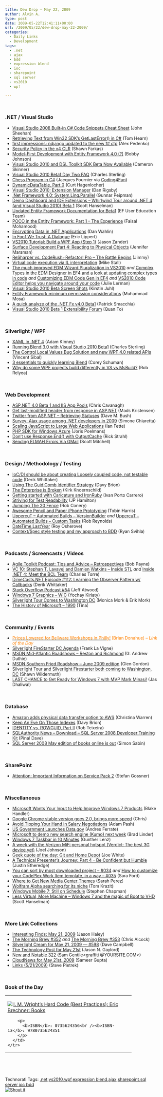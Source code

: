 ```yaml
---
title: Dew Drop – May 22, 2009
author: Alvin A.
type: post
date: 2009-05-22T12:41:11+00:00
url: /2009/05/22/dew-drop-may-22-2009/
categories:
  - Daily Links
  - Development
tags:
  - .net
  - ajax
  - bdd
  - expression blend
  - ioc
  - sharepoint
  - sql server
  - vs2010
  - wpf

---
```

&#160;

### .NET / Visual Studio

  * [Visual Studio 2008 Built-in C# Code Snippets Cheat Sheet][1] (John Sheehan)
  * [Retrieving Text from Win32 SDK&#8217;s GetLastError() in C#][2] (Tom Hearn)
  * [first impressions: ndjango updated to the new f# ctp][3] (Alex Pedenko)
  * [Security Policy in the v4 CLR][4] (Shawn Farkas)
  * [Model-First Development with Entity Framework 4.0 (?)][5] (Bobby Johnson)
  * [Visual Studio 2010 and DSL Toolkit SDK Beta Now Available][6] (Cameron Skinner)
  * [Visual Studio 2010 Beta1 Day Two FAQ][7] (Charles Sterling)
  * [Chess Program in C#][8] (Jacques Fournier via [Coding4Fun][9])
  * [DynamicDataTable, Part 0][10] (Curt Hagenlocher)
  * [Visual Studio 2010: Extension Manager][11] (Dan Rigsby)
  * [.Net Framework 4.0: System.Linq.Parallel][12] (Gunnar Peipman)
  * [Demo Dashboard and IDE Extensions &#8211; Whirlwind Tour around .NET 4 (and Visual Studio 2010) Beta 1][13] (Scott Hanselman)
  * [Updated Entity Framework Documentation for Beta1][14] (EF User Education Team)
  * [POCO in the Entity Framework: Part 1 &#8211; The Experience][15] (Faisal Mohamood)
  * [Encrypting Data in .NET Applications][16] (Dan Wahlin)
  * [In Foof We Trust: A Dialogue][17] (Eric Lippert)
  * [VS2010 Tutorial: Build a WPF App (Step 1)][18] (Jason Zander)
  * [Surface Development Part 4: Reacting to Physical Objects][19] (Jennifer Marsman)
  * [ReSharper vs. CodeRush+Refactor! Pro – The Battle Begins][20] (Jimmy)
  * [Virtual code execution via IL interpretation][21] (Mike Stall)
  * [The much improved EDM Wizard Pluralization in VS2010][22] _and_&#160;[Complex Types in the EDM Designer in EF4 and a look at updating complex types in code][23] _and_&#160;[Customizing EDM Code Gen in EF4][24] _and_&#160;[VS2010 Code Editor helps you navigate around your code][25] (Julie Lerman)
  * [Visual Studio 2010 Beta Screen Shots][26] (Kirstin Juhl)
  * [Entity Framework minimum permission considerations][27] (Muhammad Mosa)
  * [A quick analyze of the .NET Fx v4.0 Beta1][28] (Patrick Smacchia)
  * [Visual Studio 2010 Beta 1 Extensibility Forum][29] (Quan To)

&#160;

### Silverlight / WPF

  * [XAML in .NET 4][30] (Adam Kinney)
  * [Running Blend 3.0 with Visual Studio 2010 Beta1][31] (Charles Sterling)
  * [The Control Local Values Bug Solution and new WPF 4.0 related APIs][32] (Vincent Sibal)
  * [3 essentials to quickly learning Blend][33] (Corey Schuman)
  * [Why do some WPF projects build differently in VS vs MsBuild?][34] (Rob Relyea)

&#160;

### Web Development

  * [ASP.NET 4.0 Beta 1 and IIS App Pools][35] (Chris Cavanagh)
  * [Get last-modified header from response in ASP.NET][36] (Mads Kristensen)
  * [Twitter from ASP.NET – Retrieving Statuses][37] (Dave M. Bush)
  * [Survey: Ajax usage among .NET developers in 2009][38] (Simone Chiaretta)
  * [Scaling JavaScript to Large Web Applications][39] (Ian Fette)
  * [PHP SDK for Windows Azure][40] (Joris Poelmans)
  * [Don’t use Response.End() with OutputCache][41] (Rick Strahl)
  * [Sending ELMAH Errors Via GMail][42] (Scott Mitchell)

&#160;

### Design / Methodology / Testing

  * [IoC/DI should be about creating Loosely coupled code, not testable code][43] (Derik Whittaker)
  * [Using The Guid.Comb Identifier Strategy][44] (Davy Brion)
  * [The Enterprise is Broken][45] (Kirk Knoernschild)
  * [Getting started with Caricature and IronRuby][46] (Ivan Porto Carrero)
  * [Striving for Test Readability][47] (JP Hamilton)
  * [Jumping The 20 Fence][48] (Rob Conery)
  * [Awesome Pencil and Paper iPhone Prototyping][49] (Tobin Harris)
  * [UppercuT &#8211; Automated Builds &#8211; VersionBuilder][50] _and_&#160;[UppercuT &#8211; Automated Builds &#8211; Custom Tasks][51] (Rob Reynolds)
  * [DateTime.LastYear][52] (Roy Osherove)
  * [Context/Spec style testing and my approach to BDD][53] (Ryan Svihla)

&#160;

### Podcasts / Screencasts / Videos

  * [Agile Toolkit Podcast: Tips and Advice &#8211; Retrospectives][54] (Bob Payne)
  * [VC 10: Stephan T. Lavavej and Damien Watkins &#8211; Inside STL][55] _and_&#160;[Inside .NET 4: Meet the BCL Team][56] (Charles Torre)
  * [DimeCasts.NET Episode #112: Learning the Observer Pattern w/ Callbacks][57] (Derik Whittaker)
  * [Stack Overflow Podcast #54][58] (Jeff Atwood)
  * [Windows 7 Graphics &#8211; WIC][59] (Yochay Kiriaty)
  * [Silverlight Tour Comes to Washington DC][60] (Monica Mork & Erik Mork)
  * [The History of Microsoft &#8211; 1990][61] (Tina)

&#160;

### Community / Events

  * [<font color="#ff8000">Prices Lowered for Bellware Workshops in Philly!</font>][62] <font color="#ff8000">(Brian Donahue) <em>– Link of the Day</em></font>
  * [Silverlight FireStarter DC Agenda][63] (Frank La Vigne)
  * [MSDN Mid-Atlantic Roadshows – Reston and Richmond][64] (G. Andrew Duthie)
  * [MSDN Southern Fried Roadshow &#8211; June 2009 edition][65] (Glen Gordon)
  * [Silverlight Tour and Silverlight Firestarter both coming to Washington, DC][66] (Shawn Wildermuth)
  * [LAST CHANCE to Get Ready for Windows 7 with MVP Mark Minasi!][67] (Jas Dhaliwal)

&#160;

### Database

  * [Amazon adds physical data transfer option to AWS][68] (Christina Warren)
  * [Keep An Eye On Those Indexes][69] (Davy Brion)
  * [IDENTITY vs. ROWGUID, Part II][70] (Rob Teixeira)
  * [SQLAuthority News – Download – SQL Server 2008 Developer Training Kit][71] (Pinal Dave)
  * [SQL Server 2008 May edition of books online is out][72] (Simon Sabin)

&#160;

### SharePoint

  * [Attention: Important Information on Service Pack 2][73] (Stefan Gossner)

&#160;

### Miscellaneous

  * [Microsoft Wants Your Input to Help Improve Windows 7 Products][74] (Blake Handler)
  * [Google Chrome stable version goes 2.0, brings more speed][75] (Chris)
  * [Avoid Tipping Your Hand in Salary Negotiations][76] (Adam Pash)
  * [US Government Launches Data.gov][77] (Andres Ferrate)
  * [Microsoft to demo new search engine (Kumo) next week][78] (Brad Linder)
  * [Windows 7 Taskbar in 10 Minutes][79] (Gunther Lenz)
  * [A week with the Verizon MiFi personal hotspot (Verdict: The best 3G device yet)][80] (Joel Johnson)
  * [Geek quote of the day: Git and Home Depot][81] (Joe White)
  * [A Technical Presenter&#8217;s Journey: Part 4 – Be Confident but Humble][82] (Justin Etheredge)
  * [You can sort by most downloaded project &#8211; #034][83] _and_&#160;[How to customize your CodePlex Work Item template, in a way &#8211; #035][84] (Sara Ford)
  * [Where to Get New Media Center Themes][85] (Sarah Perez)
  * [Wolfram Alpha searching for its niche][86] (Tom Krazit)
  * [Windows Mobile 7: Still on Schedule][87] (Stephen Chapman)
  * [Less Virtual, More Machine &#8211; Windows 7 and the magic of Boot to VHD][88] (Scott Hanselman)

&#160;

### More Link Collections

  * [Interesting Finds: May 21, 2009][89] (Jason Haley)
  * [The Morning Brew #352][90] _and_&#160;[The Morning Brew #353][91] (Chris Alcock)
  * [Silverlight Cream for May 21, 2009 &#8212; #598][92] (Dave Campbell)
  * [The Technology Post for May 21st][93] (Jason N. Gaylord)
  * [New and Notable 322][94] (Sam Gentile<graffiti @YOURSITE.COM>)
  * [CloudNews for May 21st, 2009][95] (Sameer Gupta)
  * [Links (5/21/2009)][96] (Steve Pietrek)

&#160;

### Book of the Day

<div style="padding-bottom: 0px; margin: 0px; padding-left: 0px; padding-right: 0px; display: inline; float: none; padding-top: 0px" id="scid:7dc1bd33-94bd-46fd-a20b-0131235bcd47:dbb01dd6-2068-4941-b7a7-d66b8def4b2c" class="wlWriterSmartContent">
  <table cellspacing="0" cellpadding="2" width="400" border="0" unselectable="on">
    <tr>
      <td valign="top" width="400">
        <p>
          <a title="I. M. Wright's  Hard Code (Best Practices): Eric Brechner: Books" href="http://www.amazon.com/exec/obidos/ASIN/0735624356/alvinashcraft-20"><img data-recalc-dims="1" decoding="async" src="https://i0.wp.com/images.amazon.com/images/P/0735624356.01.MZZZZZZZ.jpg?w=660" border="0" align="left" style="float:left" />I. M. Wright&#8217;s Hard Code (Best Practices): Eric Brechner: Books</a>
        </p>
        
        <p>
          <b>ISBN</b>: 0735624356<br /><b>ISBN-13</b>: 9780735624351
        </p>
      </td>
    </tr>
  </table>
</div>

&#160;

<div style="padding-bottom: 0px; margin: 0px; padding-left: 0px; padding-right: 0px; display: inline; float: none; padding-top: 0px" id="scid:C16BAC14-9A3D-4c50-9394-FBFEF7A93539:c27b12a0-3014-4407-b4ef-819f9fdada89" class="wlWriterSmartContent">
  <!--dotnetkickit-->
</div>

&#160;

<div style="padding-bottom: 0px; margin: 0px; padding-left: 0px; padding-right: 0px; display: inline; float: none; padding-top: 0px" id="scid:0767317B-992E-4b12-91E0-4F059A8CECA8:66b8d42f-7c98-40e7-af52-cee6727e9144" class="wlWriterSmartContent">
  Technorati Tags: <a href="http://technorati.com/tags/.net" rel="tag">.net</a>,<a href="http://technorati.com/tags/vs2010" rel="tag">vs2010</a>,<a href="http://technorati.com/tags/wpf" rel="tag">wpf</a>,<a href="http://technorati.com/tags/expression+blend" rel="tag">expression blend</a>,<a href="http://technorati.com/tags/ajax" rel="tag">ajax</a>,<a href="http://technorati.com/tags/sharepoint" rel="tag">sharepoint</a>,<a href="http://technorati.com/tags/sql+server" rel="tag">sql server</a>,<a href="http://technorati.com/tags/ioc" rel="tag">ioc</a>,<a href="http://technorati.com/tags/bdd" rel="tag">bdd</a>
</div>

<div class="wlWriterHeaderFooter" style="margin:0px; padding:0px 0px 0px 0px;">
  <div class="shoutIt">
    <a rev="vote-for" href="http://dotnetshoutout.com/Submit?url=http%3a%2f%2fwww.alvinashcraft.com%2f2009%2f05%2f22%2fdew-drop-may-22-2009%2f&title=Dew+Drop+-+May+22%2c+2009"><img decoding="async" alt="Shout it" src="http://dotnetshoutout.com/image.axd?url=https://morningdew-bpc6g3a0fgaxdxcu.eastus2-01.azurewebsites.net/2009/05/22/dew-drop-may-22-2009/" style="border:0px" /></a>
  </div>
</div>

 [1]: http://john-sheehan.com/blog/cheatsheets/visual-studio-2008-csharp-snippets.htm
 [2]: http://feedproxy.google.com/~r/Nerdyhearn/~3/MbTsA8Kn0hA/140
 [3]: http://www.russiantequila.com/wordpress/?p=67
 [4]: http://blogs.msdn.com/shawnfa/archive/2009/05/21/security-policy-in-the-v4-clr.aspx
 [5]: http://feedproxy.google.com/~r/IAmNotMyself/~3/lvs5DNGA9Zk/ModelFirstDevelopmentWithEntityFramework40.aspx
 [6]: http://blogs.msdn.com/camerons/archive/2009/05/21/visual-studio-2010-sdk-beta-now-available.aspx
 [7]: http://blogs.msdn.com/charles_sterling/archive/2009/05/20/visual-studio-2010-beta1-day-two-faq.aspx
 [8]: http://www.codeproject.com/KB/game/SrcChess.aspx
 [9]: http://blogs.msdn.com/coding4fun/archive/2009/05/21/9608800.aspx
 [10]: http://blogs.msdn.com/curth/archive/2009/05/21/dynamicdatatable-part-0.aspx
 [11]: http://feedproxy.google.com/~r/DanRigsby/~3/SiBHmAbqo7g/
 [12]: http://feedproxy.google.com/~r/gunnarpeipman/~3/kIim6hlLfe0/net-framework-4-0-system-linq-parallel.aspx
 [13]: http://feedproxy.google.com/~r/ScottHanselman/~3/q4xqC6ILyxI/DemoDashboardAndIDEExtensionsWhirlwindTourAroundNET4AndVisualStudio2010Beta1.aspx
 [14]: http://blogs.msdn.com/adonet/archive/2009/05/21/updated-entity-framework-documentation-for-beta1.aspx
 [15]: http://blogs.msdn.com/adonet/archive/2009/05/21/poco-in-the-entity-framework-part-1-the-experience.aspx
 [16]: http://weblogs.asp.net/dwahlin/archive/2009/05/21/encrypting-data-in-net-applications.aspx
 [17]: http://blogs.msdn.com/ericlippert/archive/2009/05/21/in-foof-we-trust-a-dialogue.aspx
 [18]: http://blogs.msdn.com/jasonz/archive/2009/05/22/vs2010-tutorial-build-a-wpf-app-with-beta-1.aspx
 [19]: http://feedproxy.google.com/~r/JenniferMarsman/~3/nwFKIOfv4bY/surface-development-part-4-reacting-to-physical-objects.aspx
 [20]: http://feedproxy.google.com/~r/Devlicious/~3/wfUioCYTdOc/resharper-vs-coderush-refactor-pro-the-battle-begins.aspx
 [21]: http://blogs.msdn.com/jmstall/archive/2009/05/21/virtual-code-execution-via-il-interpretation.aspx
 [22]: http://www.thedatafarm.com/Blog/2009/05/21/TheMuchImprovedEDMWizardPluralizationInVS2010.aspx
 [23]: http://www.thedatafarm.com/Blog/2009/05/21/ComplexTypesInTheEDMDesignerInEF4AndALookAtUpdatingComplexTypesInCode.aspx
 [24]: http://www.thedatafarm.com/Blog/2009/05/21/CustomizingEDMCodeGenInEF4.aspx
 [25]: http://blogs.eweek.com/devlife/content/net_general/vs2010_code_editor_helps_you_navigate_around_your_code.html
 [26]: http://geekswithblogs.net/KirstinJ/archive/2009/05/21/visual-studio-2010-beta-screen-shots.aspx
 [27]: http://feedproxy.google.com/~r/MosesOfEgyptBlog/~3/0QS0OR3eGCI/post.aspx
 [28]: http://codebetter.com/blogs/patricksmacchia/archive/2009/05/21/a-quick-analyze-of-the-net-fx-v4-0-beta1.aspx
 [29]: http://blogs.msdn.com/quanto/archive/2009/05/21/visual-studio-2010-beta-1-extensibility-forum.aspx
 [30]: http://channel9.msdn.com/shows/Continuum/XAMLinNET4/
 [31]: http://blogs.msdn.com/charles_sterling/archive/2009/05/21/running-blend-3-0-with-visual-studio-2010-beta1.aspx
 [32]: http://blogs.msdn.com/vinsibal/archive/2009/05/21/the-control-local-values-bug-solution-and-new-wpf-4-0-related-apis.aspx
 [33]: http://feeds.dzone.com/~r/zones/dotnet/~3/bxWALwTI57o/3-essentials-quickly-learning
 [34]: http://blogs.windowsclient.net/rob_relyea/archive/2009/05/21/why-do-some-wpf-projects-build-differently-in-vs-vs-msbuild.aspx
 [35]: http://chriscavanagh.wordpress.com/2009/05/21/asp-net-4-0-beta-1-and-iis-app-pools/
 [36]: http://feedproxy.google.com/~r/netSlave/~3/h7reZlrZVv8/post.aspx
 [37]: http://blog.dmbcllc.com/2009/05/21/twitter-from-aspnet-retrieving-statuses/
 [38]: http://feedproxy.google.com/~r/Codeclimber/~3/vxKDHSwsOu0/ajax-usage-among-.net-developers-in-2009.aspx
 [39]: http://blog.chromium.org/2009/05/scaling-javascript-to-large-web.html
 [40]: http://feedproxy.google.com/~r/sharepointmvpblogs/~3/x1tb1OGCS78/php-sdk-for-windows-azure.html
 [41]: http://feedproxy.google.com/~r/RickStrahl/~3/cTNC5WzGhhc/773859.aspx
 [42]: http://feedproxy.google.com/~r/ScottOnWriting/~3/0-O5sSmFui8/13845.aspx
 [43]: http://devlicio.us/blogs/derik_whittaker/archive/2009/05/22/ioc-di-should-be-about-creating-loosely-coupled-code-not-testable-code.aspx
 [44]: http://feedproxy.google.com/~r/davybrion/~3/UQwlP8tgA0w/
 [45]: http://techdistrict.kirkk.com/2009/05/21/the-enterprise-is-broken/
 [46]: http://feedproxy.google.com/~r/casualjim/~3/ZM9J0wZbdmc/
 [47]: http://www.jphamilton.net/post.aspx?id=1a135a5c-7433-47aa-993f-10adc93627f2
 [48]: http://codebetter.com/blogs/rob.conery/archive/2009/05/21/jumping-the-20-fence.aspx
 [49]: http://feedproxy.google.com/~r/blog_of_tobin/~3/aiPj4I_m-CU/
 [50]: http://feedproxy.google.com/~r/robz/~3/rnP3RGOBlEc/uppercut---automated-builds---versionbuilder.aspx
 [51]: http://feedproxy.google.com/~r/robz/~3/VVKe03YY0Tg/uppercut---automated-builds---custom-tasks.aspx
 [52]: http://feedproxy.google.com/~r/Iserializable/~3/lSgNwtpPAVQ/datetime-lastyear.aspx
 [53]: http://feedproxy.google.com/~r/LosTechies/~3/NzsELJP4YE4/context-spec-style-testing-and-my-approach-to-bdd.aspx
 [54]: http://agiletoolkit.libsyn.com/index.php?post_id=482372#
 [55]: http://channel9.msdn.com/shows/Going+Deep/VC-10-Stephan-T-Lavavej-and-Damien-Watkins-Inside-STL/
 [56]: http://channel9.msdn.com/posts/Charles/Inside-NET-4-Meet-the-BCL-Team/
 [57]: http://feedproxy.google.com/~r/Dimecastsnet--InformAndEducateIn10MinutesOrLess/~3/rr2cuTMp64c/112
 [58]: http://blog.stackoverflow.com/2009/05/podcast-54/
 [59]: http://channel9.msdn.com/posts/yochay/Windows-7-Graphics-WIC/
 [60]: http://feeds.sparklingclient.com/~r/SparklingClient/~3/0hzaz248G1w/
 [61]: http://channel9.msdn.com/shows/History/The-History-of-Microsoft-1990/
 [62]: http://feedproxy.google.com/~r/bdpersist/~3/Xk-D4ssFzUY/prices-lowered-for-bellware-workshops-in-philly.aspx
 [63]: http://franksworld.com/blog/archive/2009/05/21/11525.aspx
 [64]: http://blogs.msdn.com/gduthie/archive/2009/05/21/msdn-mid-atlantic-roadshows-reston-and-richmond.aspx
 [65]: http://blogs.msdn.com/glengordon/archive/2009/05/21/msdn-southern-fried-roadshow-june-2009-edition.aspx
 [66]: http://wildermuth.com/2009/05/22/Silverlight_Tour_and_Silverlight_Firestarter_both_coming_to_Washington_DC
 [67]: http://blogs.msdn.com/mvpawardprogram/archive/2009/05/21/last-chance-to-get-ready-for-windows-7-with-mvp-mark-minasi.aspx
 [68]: http://www.pheedcontent.com/click.phdo?i=6e052824da19d472a1c298d42349e0bd
 [69]: http://feedproxy.google.com/~r/davybrion/~3/aRTwe2m9O_g/
 [70]: http://feedproxy.google.com/~r/TheRuntime/~3/CcjO_fvSMxY/identity-vs.-rowguid-part-ii.aspx
 [71]: http://blog.sqlauthority.com/2009/05/22/sqlauthority-news-download-sql-server-2008-developer-training-kit/
 [72]: http://feedproxy.google.com/~r/SimonsSqlServerStuff/~3/L3b2fM2l_Cc/SQL-Server-2008-May-edition-of-books-online-is-out.aspx
 [73]: http://feedproxy.google.com/~r/sharepointmsblogs/~3/1jkwbBtOhjw/attention-important-information-on-service-pack-2.aspx
 [74]: http://bhandler.spaces.live.com/Blog/cns!70F64BC910C9F7F3!5556.entry
 [75]: http://feedproxy.google.com/~r/tcmagazine/~3/EJ9Ocg1GSoA/comments.php
 [76]: http://feeds.gawker.com/~r/lifehacker/full/~3/7Pb0JzxMYPc/avoid-tipping-your-hand-in-salary-negotiations
 [77]: http://feedproxy.google.com/~r/ProgrammableWeb/~3/vsLYQUvp4r8/
 [78]: http://www.pheedcontent.com/click.phdo?i=4944cb3a53ebc24fcec8e77bdfa56ad1
 [79]: http://feeds.dzone.com/~r/zones/dotnet/~3/FFOTu0OBFEo/windows-7-taskbar-10-minutes
 [80]: http://feedproxy.google.com/~r/boingboing/gadgets/~3/wqoJRCDTPmI/a-week-with-the-veri.html
 [81]: http://blog.excastle.com/2009/05/21/geek-quote-of-the-day-git-and-home-depot/
 [82]: http://www.codethinked.com/post.aspx?id=247ba07f-8ef0-434a-ae69-88fac5e0aaf3
 [83]: http://blogs.msdn.com/saraford/archive/2009/05/21/you-can-sort-by-most-downloaded-project-034.aspx
 [84]: http://blogs.msdn.com/saraford/archive/2009/05/22/how-to-customize-your-codeplex-work-item-template-in-a-way-034.aspx
 [85]: http://on10.net/blogs/sarahintampa/Where-to-Get-New-Media-Center-Themes/
 [86]: http://feedproxy.google.com/~r/webware/~3/9IvmZ00G124/8301-17939_109-10247115-2.html
 [87]: http://uxevangelist.blogspot.com/2009/05/windows-mobile-7-still-on-schedule.html
 [88]: http://feedproxy.google.com/~r/ScottHanselman/~3/Vsg7q4RkHs0/LessVirtualMoreMachineWindows7AndTheMagicOfBootToVHD.aspx
 [89]: http://jasonhaley.com/blog/post.aspx?id=c474e580-44f1-4c90-a022-bd07099e213a
 [90]: http://feedproxy.google.com/~r/ReflectivePerspective/~3/6pwb_s6DRKw/
 [91]: http://feedproxy.google.com/~r/ReflectivePerspective/~3/raVUXP8Ds_A/
 [92]: http://geekswithblogs.net/WynApseTechnicalMusings/archive/2009/05/21/132364.aspx
 [93]: http://feeds.jasongaylord.com/~r/JasonNGaylord/~3/ooTPyd1ZVdY/the-technology-post-for-may-21st.aspx
 [94]: http://feedproxy.google.com/~r/SamGentile/~3/ku0gTAGXphs/
 [95]: http://feedproxy.google.com/~r/CloudAve/~3/m4K3QSb3dYA/cloudnews-for-may-21st-2009
 [96]: http://spietrek.blogspot.com/2009/05/links-5212009.html